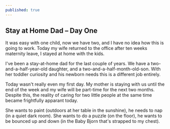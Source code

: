 ```yaml
---
published: true
---
```

## Stay at Home Dad – Day One

It was easy with one child, now we have two, and I have no idea how this is going to work. Today my wife returned to the office after ten weeks maternity leave, I stayed at home with the kids. 

I've been a stay-at-home dad for the last couple of years. We have a two-and-a-half-year-old daughter, and a two-and-a-half-month-old-son. With her toddler curiosity and his newborn needs this is a different job entirely.

Today wasn't really even my first day. My mother is staying with us until the end of the week and my wife will be part-time for the next two months. Despite this, the reality of caring for two little people at the same time became frightfully apparant today.

She wants to paint (outdoors at her table in the sunshine), he needs to nap (in a quiet dark room). She  wants to do a puzzle (on the floor), he wants to be bounced up and down (in the Baby Bjorn that's strapped to my chest).
